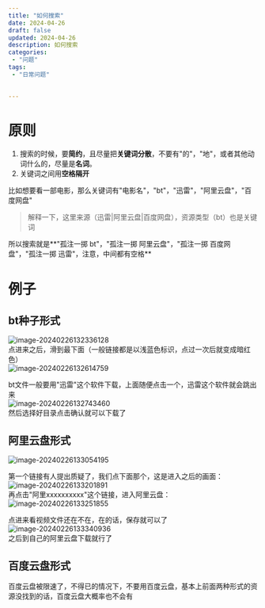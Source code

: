 ```yaml
---
title: "如何搜索"
date: 2024-04-26
draft: false
updated: 2024-04-26
description: 如何搜索
categories:
 - "问题"
tags:
 - "日常问题"
 

---
```




# 原则

1. 搜索的时候，要**简约**，且尽量把**关键词分散**，不要有"的"，"地"，或者其他动词什么的，尽量是**名词**。
2. 关键词之间用**空格隔开**  

比如想要看一部电影，那么关键词有"电影名"，"bt"，"迅雷"，"阿里云盘"，"百度网盘"   

> 解释一下，这里来源（迅雷|阿里云盘|百度网盘），资源类型（bt）也是关键词

所以搜索就是**"孤注一掷 bt"，"孤注一掷 阿里云盘"，"孤注一掷 百度网盘"，"孤注一掷 迅雷"，注意，中间都有空格**  

# 例子

## bt种子形式

![image-20240226132336128](img/ly-20241212141836193.png)  
 点进来之后，滑到最下面（一般链接都是以浅蓝色标识，点过一次后就变成暗红色）  
![image-20240226132614759](img/ly-20241212141836507.png)

bt文件一般要用"迅雷"这个软件下载，上面随便点击一个，迅雷这个软件就会跳出来  
![image-20240226132743460](img/ly-20241212141836693.png)  
然后选择好目录点击确认就可以下载了

## 阿里云盘形式

![image-20240226133054195](img/ly-20241212141836869.png)

第一个链接有人提出质疑了，我们点下面那个，这是进入之后的画面：  
![image-20240226133201891](img/ly-20241212141837046.png)  
再点击"阿里xxxxxxxxxx"这个链接，进入阿里云盘：  
![image-20240226133251855](img/ly-20241212141837227.png)

点进来看视频文件还在不在，在的话，保存就可以了  
![image-20240226133340936](img/ly-20241212141837403.png)  
之后到自己的阿里云盘下载就行了

## 百度云盘形式

百度云盘被限速了，不得已的情况下，不要用百度云盘，基本上前面两种形式的资源没找到的话，百度云盘大概率也不会有

